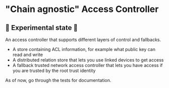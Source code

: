 # "Chain agnostic" Access Controller
## 🚧 Experimental state 🚧

An access controller that supports different layers of control and fallbacks. 

- A store containing ACL information, for example what public key can read and write
- A distributed relation store that lets you use linked devices to get access
- A fallback trusted network access controller that lets you have access if you are trusted by the root trust identity


As of now, go through the tests for documentation.

